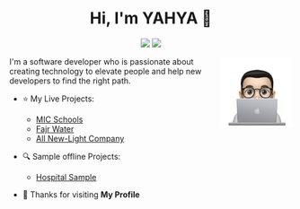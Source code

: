
<h1 align="center">Hi, I'm YAHYA 👋</h1>
<p align="center">
    <a href="https://twitter.com/YaH_Amran"><img src="https://img.shields.io/badge/twitter-%231FA1F1?style=flat&logo=twitter&logoColor=white"/></a>
    <a href="https://linkedin.com/in/yahya-amran"><img src="https://img.shields.io/badge/linkedin-%230177B5?style=flat&logo=linkedin&logoColor=white"/></a>
  </p>
  
  <img src="https://github.com/emeran123/emeran123/blob/main/profile-img.png" align="right" width="25%"/>

I'm a software developer who is passionate about creating technology to elevate people and help new developers to find the right path. 

- ⭐ My Live Projects: 
  - [MIC Schools](http://demo.ye.school/)
  - [Fajr Water](https://miahfajr.com/)
  - [All New-Light Company](http://allnew-light.com/ar)
  
- 🔍 Sample offline Projects:
    - [Hospital Sample](https://github.com/emeran123/hospital-sample)
    
- 💬 Thanks for visiting **My Profile**
